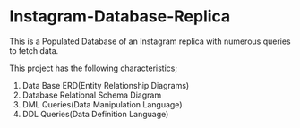 # Instagram-Database-Replica
This is a Populated Database of an Instagram replica with numerous queries to fetch data.

This project has the following characteristics;
1) Data Base ERD(Entity Relationship Diagrams)
2) Database Relational Schema Diagram
3) DML Queries(Data Manipulation Language)
4) DDL Queries(Data Definition Language)
